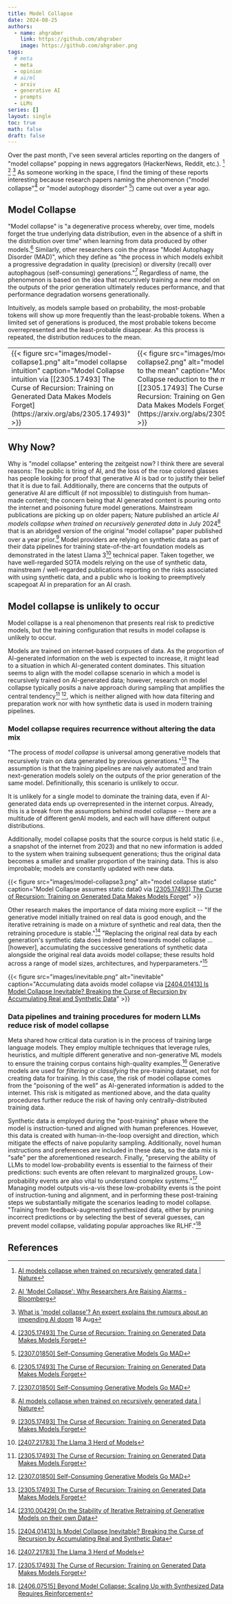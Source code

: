 ```yaml
---
title: Model Collapse
date: 2024-08-25
authors:
  - name: ahgraber
    link: https://github.com/ahgraber
    image: https://github.com/ahgraber.png
tags:
  # meta
  - meta
  - opinion
  # ai/ml
  - arxiv
  - generative AI
  - prompts
  - LLMs
series: []
layout: single
toc: true
math: false
draft: false
---
```


Over the past month, I've seen several articles reporting on the dangers of "model collapse" popping in news aggregators (HackerNews, Reddit, etc.). [^nature] [^bloomberg] [^conversation]
As someone working in the space, I find the timing of these reports interesting because research papers naming the phenomenon ("model collapse"[^recursion] or "model autophogy disorder" [^mad]) came out over a year ago.

## Model Collapse

"Model collapse" is "a degenerative process whereby, over time, models forget the true underlying data distribution, even in the absence of a shift in the distribution over time" when learning from data produced by other models.[^recursion]
Similarly, other researchers coin the phrase "Model Autophagy Disorder (MAD)", which they define as
"the process in which models exhibit a progressive degradation in quality (precision) or diversity (recall) over autophagous (self-consuming) generations."[^mad]
Regardless of name, the phenomenon is based on the idea that recursively training a new model on the outputs of the prior generation ultimately reduces performance, and that performance degradation worsens generationally.

Intuitively, as models sample based on probability, the most-probable tokens will show up more frequently than the least-probable tokens.
When a limited set of generations is produced, the most probable tokens become overrepresented and the least-probable disappear.
As this process is repeated, the distribution reduces to the mean.

<table>
<tr>
  <td style="width:50%">{{< figure
    src="images/model-collapse1.png"
    alt="model collapse intuition"
    caption="Model Collapse intuition via [[2305.17493] The Curse of Recursion: Training on Generated Data Makes Models Forget](https://arxiv.org/abs/2305.17493)" >}}
  </td>
    <td style="width:50%">{{< figure
    src="images/model-collapse2.png"
    alt="model collapse to the mean"
    caption="Model Collapse reduction to the mean via [[2305.17493] The Curse of Recursion: Training on Generated Data Makes Models Forget](https://arxiv.org/abs/2305.17493)" >}}
  </td>
</tr>
</table>

## Why Now?

Why is "model collapse" entering the zeitgeist now? I think there are several reasons:
The public is tiring of AI, and the loss of the rose colored glasses has people looking for proof that generative AI is bad or to justify their belief that it is due to fail.
Additionally, there are concerns that the outputs of generative AI are difficult (if not impossible) to distinguish from human-made content;
the concern being that AI generated content is pouring onto the internet and poisoning future model generations.
Mainstream publications are picking up on older papers;
Nature published an article _AI models collapse when trained on recursively generated data_ in July 2024[^nature] that is an abridged version of the original "model collapse" paper published over a year prior.[^recursion]
Model providers are relying on synthetic data as part of their data pipelines for training state-of-the-art foundation models as demonstrated in the latest Llama 3[^llama3] technical paper.
Taken together, we have well-regarded SOTA models relying on the use of synthetic data, mainstream / well-regarded publications reporting on the risks associated with using synthetic data,
and a public who is looking to preemptively scapegoat AI in preparation for an AI crash.

## Model collapse is unlikely to occur

Model collapse is a real phenomenon that presents real risk to predictive models, but the training configuration that results in model collapse is unlikely to occur.

Models are trained on internet-based corpuses of data. As the proportion of AI-generated information on the web is expected to increase, it might lead to a situation in which AI-generated content dominates.
This situation seems to align with the model collapse scenario in which a model is recursively trained on AI-generated data; however,
research on model collapse typically posits a naive approach during sampling that amplifies the central tendency[^recursion] [^mad],
which is neither aligned with how data filtering and preparation work nor with how synthetic data is used in modern training pipelines.

### Model collapse requires recurrence without altering the data mix

"The process of _model collapse_ is universal among generative models that recursively train on data generated by previous generations."[^recursion]
The assumption is that the training pipelines are naively automated and train next-generation models solely on the outputs of the prior generation of the same model.
Definitionally, this scenario is unlikely to occur.

It is unlikely for a single model to dominate the training data, even if AI-generated data ends up overrepresented in the internet corpus.
Already, this is a break from the assumptions behind model collapse -- there are a multitude of different genAI models, and each will have different output distributions.

Additionally, model collapse posits that the source corpus is held static (i.e., a snapshot of the internet from 2023) and that no new information is added to the system when training subsequent generations;
thus the original data becomes a smaller and smaller proportion of the training data.
This is also improbable; models are constantly updated with new data.

{{< figure
src="images/model-collapse3.png"
alt="model collapse static"
caption="Model Collapse assumes static data0 via [[2305.17493] The Curse of Recursion: Training on Generated Data Makes Models Forget](https://arxiv.org/abs/2305.17493)" >}}

Other research makes the importance of data mixing more explicit --
"If the generative model initially trained on real data is good enough, and the iterative retraining is made on a mixture of synthetic and real data, then the retraining procedure is stable."[^stability]
"Replacing the original real data by each generation's synthetic data does indeed tend towards model collapse ... [however], accumulating the successive generations of synthetic data alongside the original real data avoids model collapse;
these results hold across a range of model sizes, architectures, and hyperparameters."[^inevitable]

{{< figure
src="images/inevitable.png"
alt="inevitable"
caption="Accumulating data avoids model collapse via [[2404.01413] Is Model Collapse Inevitable? Breaking the Curse of Recursion by Accumulating Real and Synthetic Data](https://arxiv.org/abs/2404.01413)" >}}

### Data pipelines and training procedures for modern LLMs reduce risk of model collapse

Meta shared how critical data curation is in the process of training large language models.
They employ multiple techniques that leverage rules, heuristics, and multiple different generative and non-generative ML models to ensure the training corpus contains high-quality examples.[^llama3]
Generative models are used for _filtering_ or _classifying_ the pre-training dataset, not for creating data for training.
In this case, the risk of model collapse comes from the "poisoning of the well" as AI-generated information is added to the internet.
This risk is mitigated as mentioned above, and the data quality procedures further reduce the risk of having only centrally-distributed training data.

Synthetic data _is_ employed during the "post-training" phase where the model is instruction-tuned and aligned with human preferences.
However, this data is created with human-in-the-loop oversight and direction, which mitigate the effects of naive popularity sampling.
Additionally, novel human instructions and preferences are included in these data, so the data mix is "safe" per the aforementioned research.
Finally, "preserving the ability of LLMs to model low-probability events is essential to the fairness of their predictions: such events are often relevant to marginalized groups. Low-probability events are also vital to understand complex systems."[^recursion]
Managing model outputs vis-a-vis these low-probability events is the point of instruction-tuning and alignment, and in performing these post-training steps we substantially mitigate the scenarios leading to model collapse.
"Training from feedback-augmented synthesized data, either by pruning incorrect predictions or by selecting the best of several guesses, can prevent model collapse, validating popular approaches like RLHF."[^beyond]

## References

[^nature]: [AI models collapse when trained on recursively generated data | Nature](https://www.nature.com/articles/s41586-024-07566-y)

[^bloomberg]: [AI 'Model Collapse': Why Researchers Are Raising Alarms - Bloomberg](https://www.bloomberg.com/news/articles/2024-08-05/ai-model-collapse-why-researchers-are-raising-alarms)

[^conversation]: [What is 'model collapse'? An expert explains the rumours about an impending AI doom](https://theconversation.com/what-is-model-collapse-an-expert-explains-the-rumours-about-an-impending-ai-doom-236415) 18 Aug

[^recursion]: [[2305.17493] The Curse of Recursion: Training on Generated Data Makes Models Forget](https://arxiv.org/abs/2305.17493)

[^mad]: [[2307.01850] Self-Consuming Generative Models Go MAD](https://arxiv.org/abs/2307.01850)

[^llama3]: [[2407.21783] The Llama 3 Herd of Models](https://arxiv.org/abs/2407.21783)

[^stability]: [[2310.00429] On the Stability of Iterative Retraining of Generative Models on their own Data](https://arxiv.org/abs/2310.00429)

[^inevitable]: [[2404.01413] Is Model Collapse Inevitable? Breaking the Curse of Recursion by Accumulating Real and Synthetic Data](https://arxiv.org/abs/2404.01413)

[^beyond]: [[2406.07515] Beyond Model Collapse: Scaling Up with Synthesized Data Requires Reinforcement](https://arxiv.org/abs/2406.07515)

